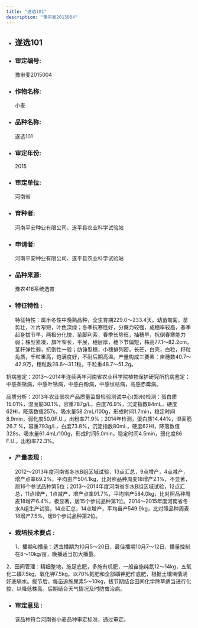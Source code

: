 ```yaml
---
title: "遂选101"
description: "豫审麦2015004"
---
```

* ## 遂选101
* ###  审定编号:  
   豫审麦2015004

*  ### 作物名称:  
   小麦

*   ###  品种名称: 
    遂选101

*   ### 审定年份: 
    2015

*   ### 审定单位:  
    河南省

*   ### 育种者:  
    河南平安种业有限公司、遂平县农业科学试验站

*   ### 申请者:  
    河南平安种业有限公司、遂平县农业科学试验站

*   ### 品种来源:  
    豫农416系统选育

*   ### 特征特性 : 
    特征特性：属半冬性中晚熟品种，全生育期229.0～233.4天。幼苗匍匐，苗势壮，叶片窄短，叶色深绿；冬季抗寒性好，分蘖力较强，成穗率较高，春季起身拔节早，两极分化快，苗脚利索，春季长势旺，抽穗早，抗倒春寒能力弱；株型紧凑，旗叶窄长，平展，穗层厚，穗下节偏短，株高77.1～82.2cm，茎秆弹性弱，抗倒性一般；纺锤型穗，小穗排列密，长芒，白壳，白粒，籽粒角质，千粒重高，饱满度好，不耐后期高温。产量构成三要素：亩穗数40.7～42.9万，穗粒数28.6～31.1粒，千粒重48.7～51.2g。
抗病鉴定：2013～2014年连续两年河南省农业科学院植物保护研究所抗病鉴定：中感条锈病，中感叶锈病，中感白粉病，中感纹枯病，高感赤霉病。
品质分析：2013年农业部农产品质量监督检验测试中心(郑州)检测：蛋白质15.01%，湿面筋30.1%，容重787g/L，白度76.9%，沉淀指数84mL，硬度62HI，降落数值257s，吸水量58.2mL/100g，形成时间1.7min，稳定时间8.9min，弱化度50.0F.U.，出粉率71.9%；2014年检测，蛋白质14.44%，湿面筋26.7 %，容重793g/L，白度73.8%，沉淀指数80mL，硬度62HI，降落数值328s，吸水量61.4mL/100g，形成时间5.0min，稳定时间4.5min，弱化度86 F.U.，出粉率72.3%。


*   ### 产量表现 : 
    2012～2013年度河南省冬水B组区域试验，13点汇总，9点增产，4点减产，增产点率69.2%，平均亩产504.1kg，比对照品种周麦18增产2.1%，不显著，居16个参试品种第5位；2013～2014年度河南省冬水B组区域试验，12点汇总，11点增产，1点减产，增产点率91.7%，平均亩产584.0kg，比对照品种周麦18增产6.4%，极显著，居15个参试品种第1位。2014～2015年度河南省冬水A组生产试验，14点汇总，14点增产，平均亩产549.9kg，比对照品种周麦18增产7.5%，居8个参试品种第2位。

*   ### 栽培技术要点 : 
    1、播期和播量：适宜播期为10月5～20日，最佳播期10月7～12日，播量控制在8～10kg/亩，晚播适当加大播量。
2、田间管理：精细整地，施足底肥，多施有机肥，一般亩施纯氮12～14kg，五氧化二磷7.5kg，氧化钾7.5kg。以70%氮肥和全部磷钾肥作底肥，根据土壤墒情浇好底墒水。拔节后，每亩追施尿素5～10kg，拔节期结合田间化学除草适当进行化控，以降低株高。后期结合天气情况及时防虫治病。


*   ### 审定意见 : 
    该品种符合河南省小麦品种审定标准，通过审定。
